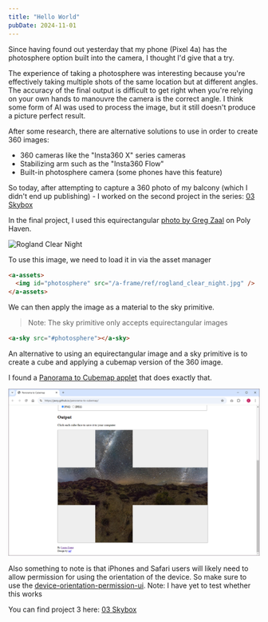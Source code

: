 ```yaml
---
title: "Hello World"
pubDate: 2024-11-01
---
```


Since having found out yesterday that my phone (Pixel 4a) has the photosphere option built into the camera, I thought I'd give that a try.

The experience of taking a photosphere was interesting because you're effectively taking multiple shots of the same location but at different angles. The accuracy of the final output is difficult to get right when you're relying on your own hands to manouvre the camera is the correct angle. I think some form of AI was used to process the image, but it still doesn't produce a picture perfect result.

After some research, there are alternative solutions to use in order to create 360 images:

- 360 cameras like the "Insta360 X" series cameras
- Stabilizing arm such as the "Insta360 Flow"
- Built-in photosphere camera (some phones have this feature)

So today, after attempting to capture a 360 photo of my balcony (which I didn't end up publishing) - I worked on the second project in the series: [03 Skybox](/a-frame/sketch/03-skybox)

In the final project, I used this equirectangular [photo by Greg Zaal](https://polyhaven.com/a/rogland_clear_night) on Poly Haven.

![Rogland Clear Night](/public/ref/rogland_clear_night.jpg)

To use this image, we need to load it in via the asset manager

```html
<a-assets>
  <img id="photosphere" src="/a-frame/ref/rogland_clear_night.jpg" />
</a-assets>
```

We can then apply the image as a material to the sky primitive.

> Note: The sky primitive only accepts equirectangular images

```html
<a-sky src="#photosphere"></a-sky>
```

An alternative to using an equirectangular image and a sky primitive is to create a cube and applying a cubemap version of the 360 image.

I found a [Panorama to Cubemap applet](https://jaxry.github.io/panorama-to-cubemap/) that does exactly that.

![alt text](image.png)

Also something to note is that iPhones and Safari users will likely need to allow permission for using the orientation of the device. So make sure to use the [device-orientation-permission-ui](https://aframe.io/docs/1.6.0/components/device-orientation-permission-ui.html). Note: I have yet to test whether this works

You can find project 3 here: [03 Skybox](/a-frame/sketch/04-interaction)
